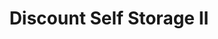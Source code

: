 ---
title: "Discount Self Storage II"
url: /weymouth/discount-self-storage-ii/
shop: storage rental
---